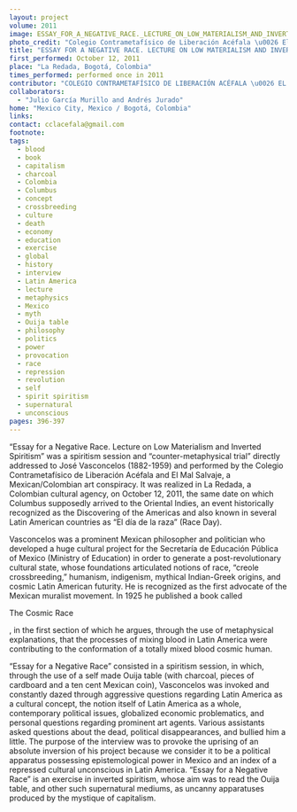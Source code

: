 ```yaml
---
layout: project
volume: 2011
image: ESSAY_FOR_A_NEGATIVE_RACE._LECTURE_ON_LOW_MATERIALISM_AND_INVERTED_SPIRITISM.jpg
photo_credit: "Colegio Contrametafísico de Liberación Acéfala \u0026 El Mal Salvaje"
title: "ESSAY FOR A NEGATIVE RACE. LECTURE ON LOW MATERIALISM AND INVERTED SPIRITISM"
first_performed: October 12, 2011
place: "La Redada, Bogotá, Colombia"
times_performed: performed once in 2011
contributor: "COLEGIO CONTRAMETAFÍSICO DE LIBERACIÓN ACÉFALA \u0026 EL MAL SALVAJE"
collaborators: 
  - "Julio García Murillo and Andrés Jurado"
home: "Mexico City, Mexico / Bogotá, Colombia"
links: 
contact: cclacefala@gmail.com
footnote: 
tags: 
  - blood
  - book
  - capitalism
  - charcoal
  - Colombia
  - Columbus
  - concept
  - crossbreeding
  - culture
  - death
  - economy
  - education
  - exercise
  - global
  - history
  - interview
  - Latin America
  - lecture
  - metaphysics
  - Mexico
  - myth
  - Ouija table
  - philosophy
  - politics
  - power
  - provocation
  - race
  - repression
  - revolution
  - self
  - spirit spiritism
  - supernatural
  - unconscious
pages: 396-397
---
```


“Essay for a Negative Race. Lecture on Low Materialism and Inverted Spiritism” was a spiritism session and “counter-metaphysical trial” directly addressed to José Vasconcelos (1882-1959) and performed by the Colegio Contrametafísico de Liberación Acéfala and El Mal Salvaje, a Mexican/Colombian art conspiracy. It was realized in La Redada, a Colombian cultural agency, on October 12, 2011, the same date on which Columbus supposedly arrived to the Oriental Indies, an event historically recognized as the Discovering of the Americas and also known in several Latin American countries as “El día de la raza” (Race Day).

Vasconcelos was a prominent Mexican philosopher and politician who developed a huge cultural project for the Secretaría de Educación Pública of Mexico (Ministry of Education) in order to generate a post-revolutionary cultural state, whose foundations articulated notions of race, “creole crossbreeding,” humanism, indigenism, mythical Indian-Greek origins, and cosmic Latin American futurity. He is recognized as the first advocate of the Mexican muralist movement. In 1925 he published a book called 

The Cosmic Race

, in the first section of which he argues, through the use of metaphysical explanations, that the processes of mixing blood in Latin America were contributing to the conformation of a totally mixed blood cosmic human.

“Essay for a Negative Race” consisted in a spiritism session, in which, through the use of a self made Ouija table (with charcoal, pieces of cardboard and a ten cent Mexican coin), Vasconcelos was invoked and constantly dazed through aggressive questions regarding Latin America as a cultural concept, the notion itself of Latin America as a whole, contemporary political issues, globalized economic problematics, and personal questions regarding prominent art agents. Various assistants asked questions about the dead, political disappearances, and bullied him a little. The purpose of the interview was to provoke the uprising of an absolute inversion of his project because we consider it to be a political apparatus possessing epistemological power in Mexico and an index of a repressed cultural unconscious in Latin America. “Essay for a Negative Race” is an exercise in inverted spiritism, whose aim was to read the Ouija table, and other such supernatural mediums, as uncanny apparatuses produced by the mystique of capitalism.
